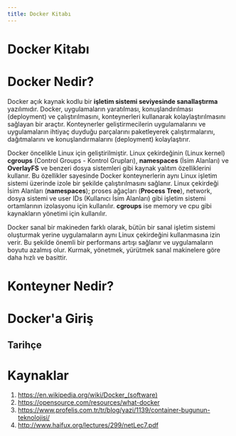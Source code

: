 ```yaml
---
title: Docker Kitabı
---
```


# Docker Kitabı

# Docker Nedir?

Docker açık kaynak kodlu bir **işletim sistemi seviyesinde sanallaştırma** yazılımıdır. Docker, uygulamaların yaratılması, konuşlandırılması (deployment) ve çalıştırılmasını, konteynerleri kullanarak kolaylaştırılmasını sağlayan bir araçtır. Konteynerler geliştirmecilerin uygulamalarını ve uygulamaların ihtiyaç duyduğu parçalarını paketleyerek çalıştırmalarını, dağıtmalarını ve konuşlandırmalarını (deployment) kolaylaştırır.

Docker öncelikle Linux için geliştirilmiştir. Linux çekirdeğinin (Linux kernel) **cgroups**  (Control Groups - Kontrol Grupları), **namespaces** (İsim Alanları) ve **OverlayFS** ve benzeri dosya sistemleri gibi kaynak yalıtım özelliklerini kullanır. Bu özellikler sayesinde Docker konteynerlerin aynı Linux işletim sistemi üzerinde izole bir şekilde çalıştırılmasını sağlanır. Linux çekirdeği İsim Alanları (**namespaces**); proses ağaçları (**Process Tree**), network, dosya sistemi ve user IDs (Kullanıcı İsim Alanları) gibi işletim sistemi ortamlarının izolasyonu için kullanılır. **cgroups** ise memory ve cpu gibi kaynakların yönetimi için kullanılır.

Docker sanal bir makineden farklı olarak, bütün bir sanal işletim sistemi oluşturmak yerine uygulamaların aynı Linux çekirdeğini kullanmasına izin verir. Bu şekilde önemli bir performans artışı sağlanır ve uygulamaların boyutu azalmış olur. Kurmak, yönetmek, yürütmek sanal makinelere göre daha hızlı ve basittir.

# Konteyner Nedir?

# Docker'a Giriş

## Tarihçe

# Kaynaklar

1. <a href="https://en.wikipedia.org/wiki/Docker_(software)" target="_blank">https://en.wikipedia.org/wiki/Docker_(software)</a>
2. <a href="https://opensource.com/resources/what-docker" target="_blank">https://opensource.com/resources/what-docker</a>
3. <a href="https://www.profelis.com.tr/tr/blog/yazi/1139/container-bugunun-teknolojisi/" target="_blank">https://www.profelis.com.tr/tr/blog/yazi/1139/container-bugunun-teknolojisi/</a>
4. <a href="http://www.haifux.org/lectures/299/netLec7.pdf" target="_blank">http://www.haifux.org/lectures/299/netLec7.pdf</a>
